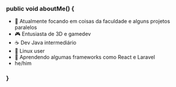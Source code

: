 ### public void aboutMe() {

- 🔭 Atualmente focando em coisas da faculdade e alguns projetos paralelos
- 🎮 Entusiasta de 3D e gamedev
- ☕ Dev Java intermediário
- 🐧 Linux user
- 🌱 Aprendendo algumas frameworks como React e Laravel
- he/him

### }
